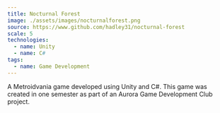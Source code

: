 ```yaml
---
title: Nocturnal Forest
image: ./assets/images/nocturnalforest.png
source: https://www.github.com/hadley31/nocturnal-forest
scale: 5
technologies:
  - name: Unity
  - name: C#
tags:
  - name: Game Development
---
```


A Metroidvania game developed using Unity and C#. This game was created in one semester as part of an Aurora Game Development Club project.
